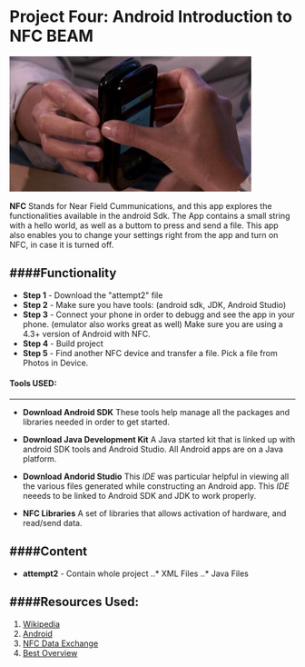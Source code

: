  Project Four: Android Introduction to NFC BEAM
================================================

![NFC BEAM](./Extras/nfc-beam.jpg)

**NFC** Stands for Near Field Cummunications, and this app explores the functionalities available in the android Sdk. The App contains a small string with a hello world, as well as a buttom to press and send a file.  This app also enables you to change your settings right from the app and turn on NFC, in case it is turned off.




####Functionality
---------------------

* **Step 1** - Download the "attempt2" file
* **Step 2** - Make sure you have tools: (android sdk, JDK, Android Studio) 
* **Step 3** - Connect your phone in order to debugg and see the app in your phone. (emulator also works great as well) Make sure you are using a 4.3+ version of Android with NFC.
* **Step 4** - Build project
* **Step 5** - Find another NFC device and transfer a file. Pick a file from Photos in Device.


#### Tools USED: 
--------------------------
* **Download Android SDK**  These tools help manage all the packages and libraries needed in order to get started.

* **Download Java Development Kit**  A Java started kit that is linked up with android SDK tools and Android Studio.  All Android apps are on a Java platform.

* **Download Andorid Studio** This _IDE_ was particular helpful in viewing all the various files generated while constructing an Android app. This _IDE_ neeeds to be linked to Android SDK and JDK to work properly.

*  **NFC Libraries** A set of libraries that allows activation of hardware, and read/send data.


  


####Content
---------------


* **attempt2** - Contain whole project
  ..* XML Files
  ..* Java Files
  



####Resources Used:
-----------------------

1. [Wikipedia](http://en.wikipedia.org/wiki/Android_Beam)
2. [Android](https://developer.android.com/sdk/installing/studio-build.html)
3. [NFC Data Exchange](http://ibadrinath.blogspot.co.uk/2012/07/nfc-data-exchange-format-ndef.html)
4. [Best Overview](http://www.nxp.com/documents/application_note/AN11367.pdf)

